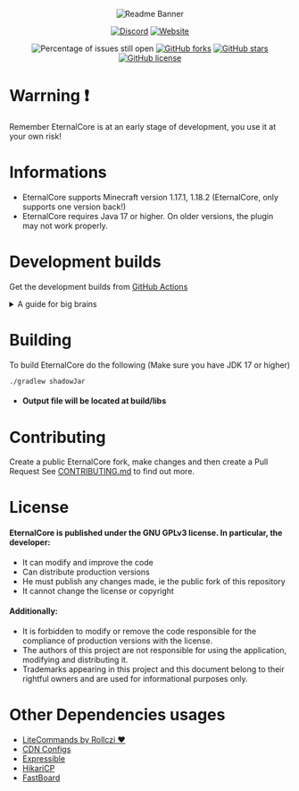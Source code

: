 <div align="center">
    
![Readme Banner](https://i.imgur.com/XJftCGY.png)

[![Discord](https://img.shields.io/discord/889460117953720351?color=%237289DA&logo=discord&logoColor=white&style=for-the-badge)](https://discord.gg/FQ7jmGBd6c)
[![Website](https://img.shields.io/badge/-website-orange?style=for-the-badge&logo=internet-explorer&logoColor=white)](https://eternalcode.pl/)

![Percentage of issues still open](https://img.shields.io/github/issues/EternalCodeTeam/EternalCore?style=for-the-badge)
[![GitHub forks](https://img.shields.io/github/forks/EternalCodeTeam/EternalCore?style=for-the-badge)](https://github.com/EternalCodeTeam/EternalCore/network)
[![GitHub stars](https://img.shields.io/github/stars/EternalCodeTeam/EternalCore?style=for-the-badge)](https://github.com/EternalCodeTeam/EternalCore/stargazers)
[![GitHub license](https://img.shields.io/github/license/EternalCodeTeam/EternalCore?style=for-the-badge)](https://github.com/EternalCodeTeam/EternalCore/blob/master/LICENSE)    
    
</div>

# Warrning ❗ 
Remember EternalCore is at an early stage of development, you use it at your own risk!

# Informations
- EternalCore supports Minecraft version 1.17.1, 1.18.2 (EternalCore, only supports one version back!)
- EternalCore requires Java 17 or higher. On older versions, the plugin may not work properly.

# Development builds

Get the development builds from [GitHub Actions](https://github.com/EternalCodeTeam/EternalCore/actions)

<details><summary>A guide for big brains</summary>

![gif](https://i.imgur.com/hmv38VS.gif)

</details>


# Building
To build EternalCore do the following (Make sure you have JDK 17 or higher)

```
./gradlew shadowJar
```

- #### Output file will be located at build/libs

# Contributing
Create a public EternalCore fork, make changes and then create a Pull Request
See [CONTRIBUTING.md](https://github.com/EternalCodeTeam/EternalCore/blob/master/.github/CONTRIBUTING.md) to find out more.

# License
#### EternalCore is published under the GNU GPLv3 license. In particular, the developer:

- It can modify and improve the code
- Can distribute production versions 
- He must publish any changes made, ie the public fork of this repository 
- It cannot change the license or copyright

#### Additionally:

- It is forbidden to modify or remove the code responsible for the compliance of production versions with the license. 
- The authors of this project are not responsible for using the application, modifying and distributing it. 
- Trademarks appearing in this project and this document belong to their rightful owners and are used for informational purposes only.

# Other Dependencies usages
- [LiteCommands by Rollczi ❤️](https://github.com/Rollczi/LiteCommands)
- [CDN Configs](https://github.com/dzikoysk/cdn)
- [Expressible](https://github.com/panda-lang/expressible)
- [HikariCP](https://github.com/brettwooldridge/HikariCP)
- [FastBoard](https://github.com/MrMicky-FR/FastBoard)
